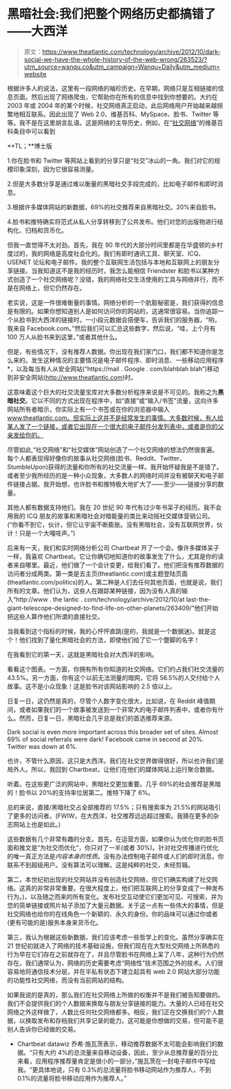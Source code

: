# 黑暗社会:我们把整个网络历史都搞错了——大西洋

> 原文：<https://www.theatlantic.com/technology/archive/2012/10/dark-social-we-have-the-whole-history-of-the-web-wrong/263523/?utm_source=wanqu.co&utm_campaign=Wanqu+Daily&utm_medium=website>



根据许多人的说法，这里有一段网络的袖珍历史。在早期，网络只是互相链接的信息页面。然后出现了网络爬虫，它帮助你在所有的信息中找到你想要的。大约在 2003 年或 2004 年的某个时候，社交网络真正启动，此后网络用户开始越来越频繁地相互联系。因此出现了 Web 2.0、维基百科、MySpace、脸书、Twitter 等等。我不是在这里胡言乱语。这是网络的主导历史，例如，在“[社交网络](http://en.wikipedia.org/wiki/Social_web)”的维基百科条目中可以看到

**TL；**博士版

1.你在脸书和 Twitter 等网站上看到的分享只是“社交”冰山的一角。我们对它的规模印象深刻，因为它很容易测量。

2.但是大多数分享是通过难以衡量的黑暗社交手段完成的，比如电子邮件和即时消息。

3.根据许多媒体网站的新数据，69%的社交推荐来自黑暗社交。20%来自脸书。

4.脸书和推特确实将范式从私人分享转移到了公共发布。他们对您的出版物进行结构化、归档和货币化。

但我一直觉得不太对劲。首先，我在 90 年代的大部分时间里都是在华盛顿的乡村度过的，我的网络是高度社会化的。我们有即时通讯工具、聊天室、ICQ、USENET 论坛和电子邮件。我的整个互联网生活包括与本地和互联网上的朋友分享链接。当我知道这不是我的经历时，我怎么能相信 Friendster 和脸书以某种方式创造了一个社交网络呢？没错，我的网络社交生活使用的工具与网络并行，而不是在网络上，但它仍然存在。

老实说，这是一件很难衡量的事情。网络分析的一个肮脏秘密是，我们获得的信息是有限的。如果你想知道别人是如何访问你的网站的，这通常很容易。当你追踪一个从脸书到大西洋的链接时，一小段元数据会搭便车，告诉我们的服务器，“哟，我来自 Facebook.com。”然后我们可以汇总这些数字，然后说，“哇，上个月有 100 万人从脸书来到这里，”或者其他什么。

但是，有些情况下，没有推荐人数据。你出现在我们家门口，我们都不知道你是怎么来的。发生这种情况的主要情况是电子邮件程序、即时消息、一些移动应用程序*，以及每当有人从安全网站(“https://mail . Google . com/blahblah blah”)移动到非安全网站(http://www.theatlantic.com)时。

这意味着这个巨大的社交流量宝库对大多数分析程序来说是不可见的。我称之为**黑暗社交**。它以不同的方式出现在程序中，如“直接”或“输入/书签”流量，这向许多网站所有者暗示，你实际上有一个书签或在你的浏览器中输入 www.theatlantic.com。但实际上这并不是经常发生的事情。大多数时候，有人给某人发了一个链接，或者它出现在一个很大的电子邮件分发列表中，或者是你的父亲发给你的。

尽管如此,“社交网络”和“社交媒体”网站创造了一个社交网络的想法仍然很普遍。每个人都表现得好像你的故事从社交网络(脸书、Reddit、Twitter、StumbleUpon)获得的流量和你所有的社交流量一样。我开始怀疑我是不是错了。或者至少我所经历的是一种小众现象，大多数人的网络时间并没有被聊天和电子邮件链接占据。我开始想，也许脸书和推特极大地扩大了——至少——链接分享的数量。

其他人都有数据支持他们。我在 20 世纪 90 年代有过少年书呆子的经历。我不会用我的 ICQ 朋友的故事和黑暗社会对暗能量的类比来动摇社交媒体营销公司。(“你看不到它，伙计，但它让宇宙不断膨胀。没有黑暗社会，没有互联网世界，伙计！只是一个大嘎吱声。”)

后来有一天，我们和实时网络分析公司 Chartbeat 开了一个会。像许多媒体呆子一样，我喜欢 Chartbeat。它让你确切地知道你的故事发生了什么，尤其是你的读者来自哪里。最近，他们做了一个会计变更，给我们看了。他们把没有推荐数据的访问者分成两类。第一类是去主页(theatlantic.com)或主题登陆页面(theatlantic.com/politics)的人。第二种是人们去任何其他页面，也就是说，我们所有的文章。他们认为，这些人在跟踪某种链接，因为没有人真的输入“http://www . the lantic . com/technology/archive/2012/10/at last-the-giant-telescope-designed-to-find-life-on-other-planets/263409/”他们开始把这些人算作他们所谓的直接社交。

当我看到这个指标的时候，我的心怦怦直跳(是的，我就是一个数据迷)。就是这个！他们找到了量化黑暗社会的方法，即使他们给了它一个蹩脚的名字！

在我看到它的第一天，这就是黑暗社会对大西洋的影响。

看看这个图表。一方面，你拥有所有你知道的社交网络。它们约占我们社交流量的 43.5%。另一方面，你有这个以前无法测量的暗网，它将 56.5%的人交付给个人故事。这不是小众现象！这是脸书对该网站影响的 2.5 倍以上。

日复一日，这仍然是真的，尽管个人数字变化很大，比如说，在 Reddit 峰值期间，或者如果我们的一个故事被发送到一个非常大的电子邮件列表中，或者你有什么。然而，日复一日，黑暗社会几乎总是我们的首选推荐来源。

<aside class="ArticlePullquote_root__YtnHv">Dark social is even more important across this broader set of sites. Almost 69% of social referrals were dark! Facebook came in second at 20%. Twitter was down at 6%.</aside>

也许，不管什么原因，这只是大西洋。我们在社交世界做得很好，所以也许我们是局外人。所以，我回到 Chartbeat，让他们在他们的媒体网站上运行聚合数据。

听着。在这些更广泛的网站中，黑暗社交更加重要。几乎 69%的社会推荐是黑暗的！脸书以 20%的支持率位居第二。推特下降了 6%。

总的来说，直接/黑暗社交占全部推荐的 17.5%；只有搜索率为 21.5%的网站吸引了更多的访问者。(FWIW，在大西洋，社交推荐远远超过搜索。我猜在更多的杂志网站上也是如此。)

这些数据有几个非常有趣的分支。首先，在运营方面，如果你认为优化你的脸书页面和推文是“为社交而优化”，你只对了一半(或者 30%)。针对社交传播进行优化的唯一真正方法是*内容本身的性质*。没有办法控制电子邮件或人们的即时消息。你联系不到超级用户。没有算法可以理解。这是纯粹的社交，未经剪辑。

第二，本世纪初出现的社交网站并没有创造社交网络，但它们确实构建了社交网络。这真的非常非常重要。在很大程度上，他们把互联网上的分享变成了一种发布行为。)，以及随之而来的所有变化。发布社交互动使它们更加可见、可搜索，并为您的简单链接或照片帖子添加了大量元数据。关于这一点有一些伟大的事情，但是社交网络也给你的在线角色一个新颖的、永久的身份。你的品味可以通过你或者(更有可能的是)服务本身来货币化。

第三，我认为根据这些新数据，我们应该考虑一些哲学上的变化。虽然分享确实在 21 世纪初就进入了网络的技术基础设施，但我们现在在大型社交网络上所熟悉的行为早在它们存在之前就存在了，并且尽管脸书在网络上呆了八年，这种行为仍然存在。我们通常认为，网络的历史需要考虑“网络性”技术范围之外的技术。人们很容易地将通信技术分层，并在半私有状态下建立起具有 web 2.0 网站大部分功能的功能性社交网络，而没有当前网站的结构。

如果我说的是真的，那么我们在社交网络上所做的权衡并不是我们被告知要做的。我们不会提供我们的个人数据来换取与朋友分享链接的能力。大量的人已经在社交网络之外这样做了，人数比任何社交网络都多。相反，我们正在交换我们的个人数据，以换取发布和存档我们共享记录的能力。这可能是你想做的交易，但可能不是别人告诉你已经做的交易。

* Chartbeat datawiz 乔希·施瓦茨表示，移动推荐数据不太可能会影响我们的数据。“只有大约 4%的总流量来自移动设备，因此，至少从总推荐量的百分比来看，应用程序推荐量肯定是很小的一部分，”施瓦茨在一封电子邮件中写给我。“更具体地说，只有 0.3%的总流量将脸书移动网站作为推荐人，不到 0.1%的流量将脸书移动应用作为推荐人。”

